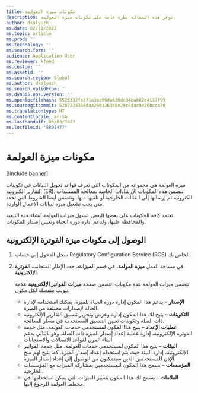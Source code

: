 ```yaml
---
title: مكونات ميزة العولمة
description: توفر هذه المقالة نظرة عامة على مكونات ميزة العولمة.
author: dkalyuzh
ms.date: 02/11/2022
ms.topic: article
ms.prod: ''
ms.technology: ''
ms.search.form: ''
audience: Application User
ms.reviewer: kfend
ms.custom: ''
ms.assetid: ''
ms.search.region: Global
ms.author: dkalyuzh
ms.search.validFrom: ''
ms.dyn365.ops.version: ''
ms.openlocfilehash: 5525332fe3f1a3ea96da630dc34bab82e4117f99
ms.sourcegitcommit: 52b7225350daa29b1263d8e29c54ac9e20bcca70
ms.translationtype: HT
ms.contentlocale: ar-SA
ms.lasthandoff: 06/03/2022
ms.locfileid: "8891477"
---
```

# <a name="globalization-feature-components"></a>مكونات ميزة العولمة

[!include [banner](../includes/banner.md)]

ميزه العولمة هي مجموعه من المكونات التي تعرف قواعد تحويل البيانات في تكوينات التقارير الكترونيه (ER). تتضمن هذه المكونات الإرشادات الخاصة بمعالجه المستندات الكترونيه ثم إرسالها إلى القناات الخارجية أو تلقيها منها. وتتضمن أيضا الشروط التي تحدد متى يجب تشغيل ميزه لبيانات الاعمال الواردة.

تعتمد كافة المكونات علي بعضها البعض. تسهل ميزات العولمة إنشاء هذه التبعية والمحافظة عليها، ولدعم أداره دوره الحياة وتعيين إصدار المكونات.

## <a name="access-electronic-invoicing-feature-components"></a>الوصول إلى مكونات ميزة الفوترة الإلكترونية 

1. سجل الدخول إلى حساب Regulatory Configuration Service (RCS) الخاص بك.
2. في مساحة العمل **ميزة العولمة**، في قسم **الميزات**، حدد الإطار المتجانب **الفوترة الإلكترونية**.

    تتضمن ميزات العولمة عدة مكونات. تتضمن صفحة **ميزات الفواتير الإلكترونية** علامة تبويب منفصلة لكل مكون.

    - **الإصدار** – يدعم هذا المكون إدارة دوره الحياة للميزة. يمكنك استخدامه لإدارة الحالة لإصدارات مختلفة من الميزة.
    - **التكوينات** – يتيح لك هذا المكون إدارة وعرض وتحرير تنسيق التقارير الإلكترونية ذات الصلة وتكوينات تعيين التنسيق المستخدمة في مسار المعالجة.
    - **عمليات الإعداد** – يتيح هذا المكون لمستخدمي خدمات العولمة، مثل خدمة الفوترة الإلكترونية، إدارة عملية إعداد إصدار الميزة ذات الصلة. وهو بالتالي يدعم البناء المرن لقواعد الاتصالات والاستجابات.
    - **البيئات** – يتيح هذا المكون لمستخدمي خدمات العولمة، مثل خدمة الفواتير الإلكترونية، إدارة البيئة حيث يتم استخدام إعداد إصدار الميزة. كما يتيح لهم منح الإذن للمستخدمين الذين سيتمكنون من الوصول إلى إعداد إصدار الميزة.
    - **المؤسسات** – يسمح هذا المكون للمستخدمين بمشاركة الميزات مع المؤسسات الخارجية.
    - **العلامات** - يسمح لك هذا المكون بتمييز الميزات التي يمكن استخدامها في مخطط العولمة للرجوع إليها.
